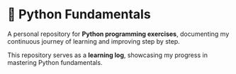 # 🐍 Python Fundamentals

A personal repository for **Python programming exercises**, documenting my continuous journey of learning and improving step by step.

This repository serves as a **learning log**, showcasing my progress in mastering Python fundamentals.
